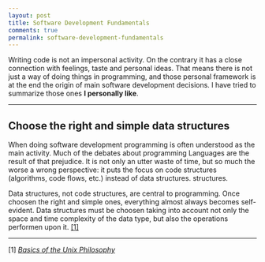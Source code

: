 ```yaml
---
layout: post
title: Software Development Fundamentals
comments: true
permalink: software-development-fundamentals
---
```


Writing code is not an impersonal activity. On the contrary it has a close
connection with feelings, taste and personal ideas. That means there is not just
a way of doing things in programming, and those personal framework is at the end
the origin of main software development decisions. I have tried to summarize
those ones **I personally like**.

---

Choose the right and simple data structures
-------------------------------------------
When doing software development programming is often understood as the main
activity. Much of the debates about programming Languages are the result of that
prejudice. It is not only an utter waste of time, but so much the worse a wrong
perspective: it puts the focus on code structures (algorithms, code flows, etc.)
instead of data structures.
structures.

Data structures, not code structures, are central to programming. Once choosen
the right and simple ones, everything almost always becomes self-evident. Data
structures must be choosen taking into account not only the space and time
complexity of the data type, but also the operations performen upon it.
[[1]](#1)


---
<a name="1"></a>[1] [_Basics of the Unix
Philosophy_](http://homepage.cs.uri.edu/~thenry/resources/unix_art/ch01s06.html)

